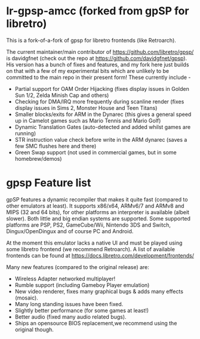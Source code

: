 
lr-gpsp-amcc (forked from gpSP for libretro)
=================

This is a fork-of-a-fork of gpsp for libretro frontends (like Retroarch).

The current maintainer/main contributor of https://github.com/libretro/gpsp/ 
is davidgfnet (check out the repo at https://github.com/davidgfnet/gpsp). 
His version has a bunch of fixes and features, and my fork here just builds on
that with a few of my experimental bits which are unlikely to be committed to
the main repo in their present form!  These currently include -

 - Partial support for OAM Order Hijacking (fixes display issues in Golden Sun 1/2,
   Zelda Minish Cap and others)
 - Checking for DMA/IRQ more frequently during scanline render (fixes display issues
   in Sims 2, Monster House and Teen Titans)
 - Smaller blocks/exits for ARM in the Dynarec (this gives a general speed up in
   Camelot games such as Mario Tennis and Mario Golf)
 - Dynamic Translation Gates (auto-detected and added whilst games are running)
 - STR instruction value check before write in the ARM dynarec (saves a few SMC
   flushes here and there)
 - Green Swap support (not used in commercial games, but in some homebrew/demos)

gpsp Feature list
=================

gpSP features a dynamic recompiler that makes it quite fast (compared to other
emulators at least). It supports x86/x64, ARMv6/7 and ARMv8 and MIPS (32 and 64
bits), for other platforms an interpreter is available (albeit slower). Both
little and big endian systems are supported. Some supported platforms are PSP,
PS2, GameCube/Wii, Nintendo 3DS and Switch, Dingux/OpenDingux and of course
PC and Android.

At the moment this emulator lacks a native UI and must be played using some
libretro frontend (we recommend Retroarch). A list of available frontends can
be found at https://docs.libretro.com/development/frontends/

Many new features (compared to the original release) are:

 - Wireless Adapter networked multiplayer!
 - Rumble support (including Gameboy Player emulation)
 - New video renderer, fixes many graphical bugs & adds many effects (mosaic).
 - Many long standing issues have been fixed.
 - Slightly better performance (for some games at least!)
 - Better audio (fixed many audio related bugs).
 - Ships an opensource BIOS replacement,we recommend using the original though.



